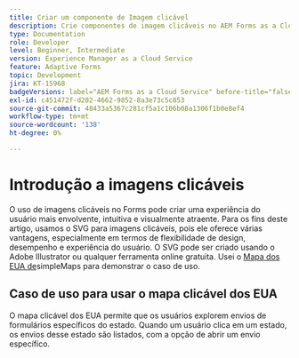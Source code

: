 ```yaml
---
title: Criar um componente de Imagem clicável
description: Crie componentes de imagem clicáveis no AEM Forms as a Cloud Service.
type: Documentation
role: Developer
level: Beginner, Intermediate
version: Experience Manager as a Cloud Service
feature: Adaptive Forms
topic: Development
jira: KT-15968
badgeVersions: label="AEM Forms as a Cloud Service" before-title="false"
exl-id: c451472f-d282-4662-9852-8a3e73c5c853
source-git-commit: 48433a5367c281cf5a1c106b08a1306f1b0e8ef4
workflow-type: tm+mt
source-wordcount: '138'
ht-degree: 0%

---
```


# Introdução a imagens clicáveis

O uso de imagens clicáveis no Forms pode criar uma experiência do usuário mais envolvente, intuitiva e visualmente atraente. Para os fins deste artigo, usamos o SVG para imagens clicáveis, pois ele oferece várias vantagens, especialmente em termos de flexibilidade de design, desempenho e experiência do usuário.
O SVG pode ser criado usando o Adobe Illustrator ou qualquer ferramenta online gratuita. Usei o [Mapa dos EUA de](https://simplemaps.com/resources/svg-us)simpleMaps para demonstrar o caso de uso.

## Caso de uso para usar o mapa clicável dos EUA

O mapa clicável dos EUA permite que os usuários explorem envios de formulários específicos do estado. Quando um usuário clica em um estado, os envios desse estado são listados, com a opção de abrir um envio específico.
